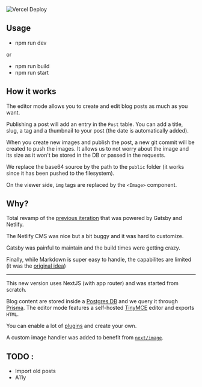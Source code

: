 ![Vercel Deploy](https://therealsujitk-vercel-badge.vercel.app/?app=banane-plantee-v2&style=for-the-badge)

## Usage

- npm run dev

or

- npm run build
- npm run start

## How it works

The editor mode allows you to create and edit blog posts as much as you want.

Publishing a post will add an entry in the `Post` table.
You can add a title, slug, a tag and a thumbnail to your post (the date is automatically added).

When you create new images and publish the post, a new git commit will be created to push the images.
It allows us to not worry about the image and its size as it won't be stored in the DB or passed in the requests.

We replace the base64 source by the path to the `public` folder (it works since it has been pushed to the filesystem).

On the viewer side, `img` tags are replaced by the `<Image>` component.

## Why?

Total revamp of the [previous iteration](https://github.com/thibautsabot/banane-plantee) that was powered by Gatsby and Netlify.

The Netlify CMS was nice but a bit buggy and it was hard to customize.

Gatsby was painful to maintain and the build times were getting crazy.

Finally, while Markdown is super easy to handle, the capabilites are limited (it was the [original idea](https://github.com/thibautsabot/banane-plantee-v2/tree/save-oldv2))

---

This new version uses NextJS (with app router) and was started from scratch.

Blog content are stored inside a [Postgres DB](https://postgresql.org/) and we query it through [Prisma](https://prisma.io/).
The editor mode features a self-hosted [TinyMCE](https://tiny.cloud/) editor and exports `HTML`.

You can enable a lot of [plugins](https://tiny.cloud/docs/tinymce/latest/plugins/) and create your own.

A custom image handler was added to benefit from [`next/image`](https://nextjs.org/docs/pages/building-your-application/optimizing/images).

## TODO :

- Import old posts
- A11y
